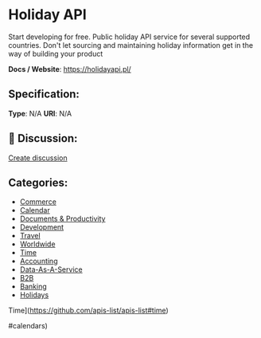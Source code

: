 # Holiday API


Start developing for free. Public holiday API service for several supported countries.  Don't let sourcing and maintaining holiday information get in the way of building your product

**Docs / Website**: https://holidayapi.pl/

## Specification:
**Type**:  N/A 
**URI**:  N/A 

## 💬 Discussion:
[Create discussion](link)

## Categories:
- [Commerce](https://github.com/apis-list/apis-list#commerce)
- [Calendar](https://github.com/apis-list/apis-list#calendar)
- [Documents & Productivity](https://github.com/apis-list/apis-list#documents-and-productivity)
- [Development](https://github.com/apis-list/apis-list#development)
- [Travel](https://github.com/apis-list/apis-list#travel)
- [Worldwide](https://github.com/apis-list/apis-list#worldwide)
- [Time](https://github.com/apis-list/apis-list#time)
- [Accounting](https://github.com/apis-list/apis-list#accounting)
- [Data-As-A-Service](https://github.com/apis-list/apis-list#data-as-a-service)
- [B2B](https://github.com/apis-list/apis-list#b2b)
- [Banking](https://github.com/apis-list/apis-list#banking)
- [Holidays](https://github.com/apis-list/apis-list#holidays)





Time](https://github.com/apis-list/apis-list#time)



#calendars)




